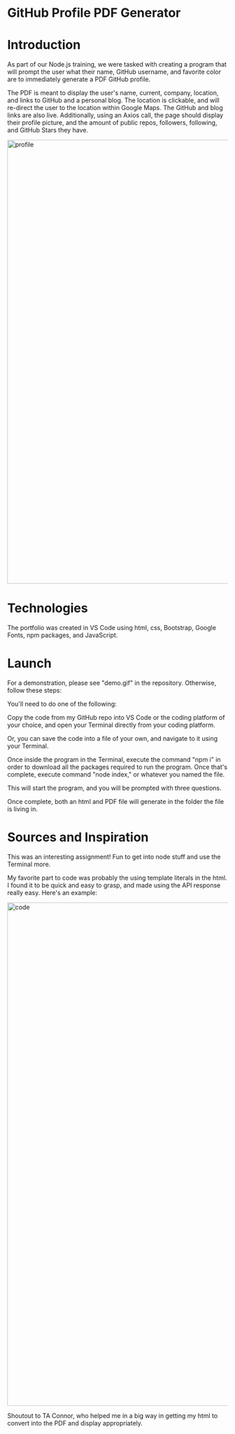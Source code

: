 # GitHub Profile PDF Generator

# Introduction

As part of our Node.js training, we were tasked with creating a program that will prompt the user what their name, GitHub username, and favorite color are to immediately generate a PDF GitHub profile.

The PDF is meant to display the user's name, current, company, location, and links to GitHub and a personal blog. The location is clickable, and will re-direct the user to the location within Google Maps. The GitHub and blog links are also live. Additionally, using an Axios call, the page should display their profile picture, and the amount of public repos, followers, following, and GitHub Stars they have.

<img width="1013" alt="profile" src="https://user-images.githubusercontent.com/53587397/71793646-3f1b2480-3003-11ea-87ea-879ebb627315.png">

# Technologies

The portfolio was created in VS Code using html, css, Bootstrap, Google Fonts, npm packages, and JavaScript.

# Launch

For a demonstration, please see "demo.gif" in the repository. Otherwise, follow these steps:

You'll need to do one of the following:

Copy the code from my GitHub repo into VS Code or the coding platform of your choice, and open your Terminal directly from your coding platform.

Or, you can save the code into a file of your own, and navigate to it using your Terminal.

Once inside the program in the Terminal, execute the command "npm i" in order to download all the packages required to run the program. Once that's complete, execute command "node index," or whatever you named the file.

This will start the program, and you will be prompted with three questions.

Once complete, both an html and PDF file will generate in the folder the file is living in.

# Sources and Inspiration

This was an interesting assignment! Fun to get into node stuff and use the Terminal more.

My favorite part to code was probably the using template literals in the html. I found it to be quick and easy to grasp, and made using the API response really easy. Here's an example:

<img width="1149" alt="code" src="https://user-images.githubusercontent.com/53587397/71793626-2ad72780-3003-11ea-967d-2845987972ef.png">

Shoutout to TA Connor, who helped me in a big way in getting my html to convert into the PDF and display appropriately.